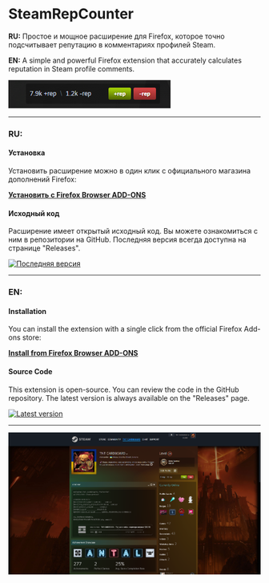 # SteamRepCounter

**RU:** Простое и мощное расширение для Firefox, которое точно подсчитывает репутацию в комментариях профилей Steam.

**EN:** A simple and powerful Firefox extension that accurately calculates reputation in Steam profile comments.

![Screenshot03](screenshot03.png)

---

### RU:

#### Установка
Установить расширение можно в один клик с официального магазина дополнений Firefox:

**[Установить с Firefox Browser ADD-ONS](https://addons.mozilla.org/ru/firefox/addon/steam-rep-counter/ "Перейти на страницу дополнения")**

#### Исходный код
Расширение имеет открытый исходный код. Вы можете ознакомиться с ним в репозитории на GitHub. Последняя версия всегда доступна на странице "Releases".

[![Последняя версия](https://img.shields.io/github/v/release/TNT-CARDBOARD/SteamRepCounter)](https://github.com/TNT-CARDBOARD/SteamRepCounter/releases/latest)

---

### EN:

#### Installation
You can install the extension with a single click from the official Firefox Add-ons store:

**[Install from Firefox Browser ADD-ONS](https://addons.mozilla.org/ru/firefox/addon/steam-rep-counter/ "Go to the add-on page")**

#### Source Code
This extension is open-source. You can review the code in the GitHub repository. The latest version is always available on the "Releases" page.

[![Latest version](https://img.shields.io/github/v/release/TNT-CARDBOARD/SteamRepCounter)](https://github.com/TNT-CARDBOARD/SteamRepCounter/releases/latest)

---

![Screenshot02](Screenshot02.png)
